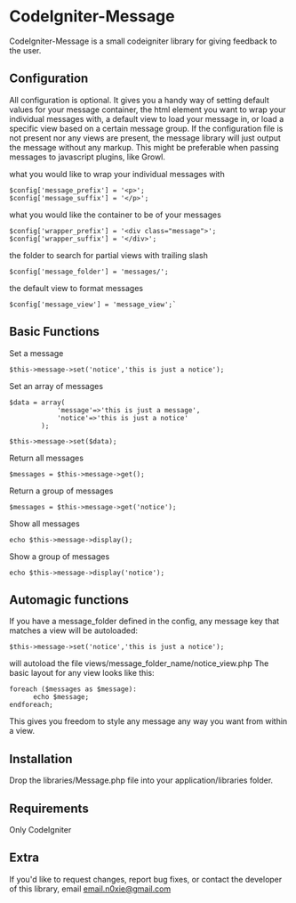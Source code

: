 CodeIgniter-Message
================

CodeIgniter-Message is a small codeigniter library for giving feedback to the user. 


Configuration
-------------

All configuration is optional. It gives you a handy way of setting default values for 
your message container, the html element you want to wrap your individual messages with, 
a default view to load your message in, or load a specific view based on a certain 
message group. If the configuration file is not present nor any views are present, the 
message library will just output the message without any markup. This might be preferable
when passing messages to javascript plugins, like Growl.

what you would like to wrap your individual messages with

	$config['message_prefix'] = '<p>';
	$config['message_suffix'] = '</p>';

what you would like the container to be of your messages

	$config['wrapper_prefix'] = '<div class="message">';
	$config['wrapper_suffix'] = '</div>';

the folder to search for partial views with trailing slash
	
	$config['message_folder'] = 'messages/';

the default view to format messages
	
	$config['message_view'] = 'message_view';`
	
Basic Functions
-----

Set a message

	$this->message->set('notice','this is just a notice');
 
Set an array of messages

	$data = array(
		 		'message'=>'this is just a message',
		  		'notice'=>'this is just a notice'
 			);

	$this->message->set($data);

Return all messages

	$messages = $this->message->get();

Return a group of messages

	$messages = $this->message->get('notice');

Show all messages

	echo $this->message->display();

Show a group of messages

	echo $this->message->display('notice');

Automagic functions
-----
If you have a message_folder defined in the config, any message key that matches a view will be autoloaded:

	$this->message->set('notice','this is just a notice');

will autoload the file views/message_folder_name/notice_view.php
The basic layout for any view looks like this:

	foreach ($messages as $message):
		  echo $message;
	endforeach;
		
This gives you freedom to style any message any way you want from within a view.

Installation
-----

Drop the libraries/Message.php file into your application/libraries folder.

Requirements
-----

Only CodeIgniter

Extra
-----

If you'd like to request changes, report bug fixes, or contact
the developer of this library, email <email.n0xie@gmail.com>

